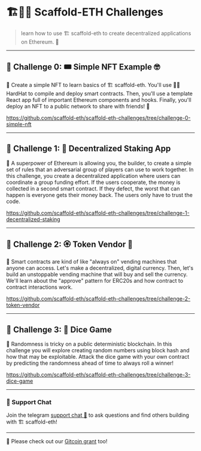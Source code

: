 # 🏗👷🏾 Scaffold-ETH Challenges

> learn how to use 🏗 scaffold-eth to create decentralized applications on Ethereum. 🚀

---

## 🚩 Challenge 0: 🎟 Simple NFT Example 🤓

🎫 Create a simple NFT to learn basics of 🏗 scaffold-eth. You'll use 👷‍♀️ HardHat to compile and deploy smart contracts. Then, you'll use a template React app full of important Ethereum components and hooks. Finally, you'll deploy an NFT to a public network to share with friends! 🚀

https://github.com/scaffold-eth/scaffold-eth-challenges/tree/challenge-0-simple-nft

---

## 🚩 Challenge 1: 🥩 Decentralized Staking App

🦸 A superpower of Ethereum is allowing you, the builder, to create a simple set of rules that an adversarial group of players can use to work together. In this challenge, you create a decentralized application where users can coordinate a group funding effort. If the users cooperate, the money is collected in a second smart contract. If they defect, the worst that can happen is everyone gets their money back. The users only have to trust the code.

https://github.com/scaffold-eth/scaffold-eth-challenges/tree/challenge-1-decentralized-staking

---

## 🚩 Challenge 2: 🏵 Token Vendor 🤖

🤖 Smart contracts are kind of like "always on" vending machines that anyone can access. Let's make a decentralized, digital currency. Then, let's build an unstoppable vending machine that will buy and sell the currency. We'll learn about the "approve" pattern for ERC20s and how contract to contract interactions work.

https://github.com/scaffold-eth/scaffold-eth-challenges/tree/challenge-2-token-vendor

---

## 🚩 Challenge 3: 🎲 Dice Game 

🎰 Randomness is tricky on a public deterministic blockchain.  In this challenge you will explore creating random numbers using block hash and how that may be exploitable.  Attack the dice game with your own contract by predicting the randomness ahead of time to always roll a winner!

https://github.com/scaffold-eth/scaffold-eth-challenges/tree/challenge-3-dice-game

---

### 💬 Support Chat

Join the telegram [support chat 💬](https://t.me/joinchat/KByvmRe5wkR-8F_zz6AjpA) to ask questions and find others building with 🏗 scaffold-eth!

---

🙏 Please check out our [Gitcoin grant](https://gitcoin.co/grants/2851/scaffold-eth) too!
